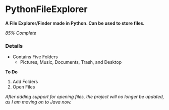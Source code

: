 # PythonFileExplorer

**A File Explorer/Finder made in Python. Can be used to store files.**

*85% Complete*

### Details
- Contains Five Folders
  - Pictures, Music, Documents, Trash, and Desktop

**To Do**
1. Add Folders
2. Open Files

*After adding support for opening files, the project will no longer be updated, as I am moving on to Java now.*
